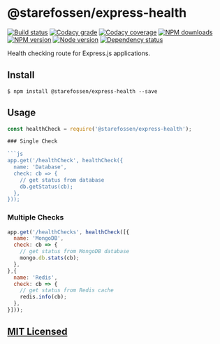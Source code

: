 # @starefossen/express-health

[![Build status](https://app.wercker.com/status/725a775429b1e6c1fc395feda8a5a05d/s "wercker status")](https://app.wercker.com/project/bykey/725a775429b1e6c1fc395feda8a5a05d)
[![Codacy grade](https://img.shields.io/codacy/grade/1969f7ff739943c8907743150427c811.svg "Codac gradey")](https://www.codacy.com/app/starefossen/node-express-health)
[![Codacy coverage](https://img.shields.io/codacy/coverage/1969f7ff739943c8907743150427c811.svg "Codacy coverage")](https://www.codacy.com/app/starefossen/node-express-health)
[![NPM downloads](https://img.shields.io/npm/dm/@starefossen/express-health.svg "NPM downloads")](https://www.npmjs.com/package/@starefossen/express-health)
[![NPM version](https://img.shields.io/npm/v/@starefossen/express-health.svg "NPM version")](https://www.npmjs.com/package/@starefossen/express-health)
[![Node version](https://img.shields.io/node/v/@starefossen/express-health.svg "Node version")](https://www.npmjs.com/package/@starefossen/express-health)
[![Dependency status](https://img.shields.io/david/Starefossen/node-express-health.svg "Dependency status")](https://david-dm.org/Starefossen/node-express-health)

Health checking route for Express.js applications.

## Install

```
$ npm install @starefossen/express-health --save
```

## Usage

```js
const healthCheck = require('@starefossen/express-health');

### Single Check

```js
app.get('/healthCheck', healthCheck({
  name: 'Database',
  check: cb => {
    // get status from database
    db.getStatus(cb);
  },
}));
```

### Multiple Checks

```js
app.get('/healthChecks', healthCheck([{
  name: 'MongoDB',
  check: cb => {
    // get status from MongoDB database
    mongo.db.stats(cb);
  },
},{
  name: 'Redis',
  check: cb => {
    // get status from Redis cache
    redis.info(cb);
  },
}]));
```

## [MIT Licensed](https://github.com/Starefossen/node-express-health/blob/master/LICENSE)
